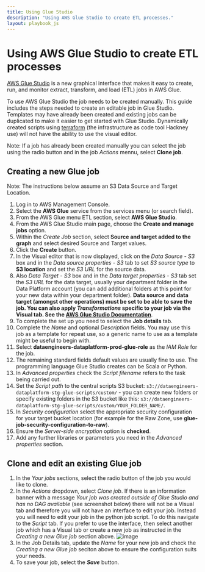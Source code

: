```yaml
---
title: Using Glue Studio
description: "Using AWS Glue Studio to create ETL processes."
layout: playbook_js
---
```


# Using AWS Glue Studio to create ETL processes

[AWS Glue Studio](https://docs.aws.amazon.com/glue/latest/ug/what-is-glue-studio.html) is a new graphical interface that makes it easy to create, run, and monitor extract, transform, and load (ETL) jobs in AWS Glue.

To use AWS Glue Studio the job needs to be created manually. This guide includes the steps needed to create an editable job in Glue Studio. Templates may have already been created and existing jobs can be duplicated to make it easier to get started with Glue Studio. Dynamically created scripts using [terraform](https://www.terraform.io/) (the infrastructure as code tool Hackney use) will not have the ability to use the visual editor.

Note: If a job has already been created manually you can select the job using the radio button and in the job _Actions_ mennu, select **Clone job**.

## Creating a new Glue job
Note: The instructions below assume an S3 Data Source and Target Location.

1. Log in to AWS Management Console.
2. Select the **AWS Glue** service from the services menu (or search field).
3. From the AWS Glue menu ETL section, select **AWS Glue Studio**.
4. From the AWS Glue Studio main page, choose the **Create and manage jobs** option.
5. Within the _Create Job_ section, select **Source and target added to the graph** and select desired Source and Target values.
6. Click the **Create** button.
7. In the Visual editor that is now displayed, click on the _Data Source - S3_ box and in the _Data source properties - S3_ tab to set _S3 source type_ to **S3 location** and set the _S3 URL_ for the source data.
8. Also _Data Target - S3_ box and in the _Data target properties - S3_ tab set the _S3 URL_ for the data target, usually your department folder in the Data Platform account (you can add additional folders at this point for your new data within your department folder). **Data source and data target (amongst other operations) must be set to be able to save the job. You can also apply _Transformations_ specific to your job via the Visual tab. See the [AWS Glue Studio Documentation](https://docs.aws.amazon.com/glue/latest/ug/edit-nodes-chapter.html)**.
9. To complete the set up you need to select the **Job details** tab.
10. Complete the _Name_ and optional _Description_ fields. You may use this job as a template for repeat use, so a generic name to use as a template might be useful to begin with.
11. Select **dataengineers-dataplatform-prod-glue-role** as the _IAM Role_ for the job.
12. The remaining standard fields default values are usually fine to use. The programming language Glue Studio creates can be Scala or Python.
13. In _Advanced properties_ check the _Script filename_ refers to the task being carried out.
14. Set the _Script path_ to the central scripts S3 bucket: `s3://dataengineers-dataplatform-stg-glue-scripts/custom/` - you can create new folders or specify existing folders in the S3 bucket like this: `s3://dataengineers-dataplatform-stg-glue-scripts/custom/YOUR_FOLDER_NAME/`.
15. In _Security configuration_ select the appropriate security configuration for your target bucket location (for example for the Raw Zone, use **glue-job-security-configuration-to-raw**).
16. Ensure the _Server-side encryption_ option is **checked**.
17. Add any further libraries or parameters you need in the _Advanced properties_ section.

## Clone and edit an existing Glue job

1. In the _Your jobs_ sections, select the radio button of the job you would like to clone.
2. In the _Actions_ dropdown, select _Clone job_. If there is an information banner with a message _Your job was created outside of Glue Studio and has no DAG available_ (see screenshot below) there will not be a Visual tab and therefore you will not have an interface to edit your job. Instead you will need to edit your job in the python job script. To do this navigate to the _Script_ tab. If you prefer to use the interface, then select another job which has a Visual tab or create a new job as instructed in the _Creating a new Glue job_ section above.
![image](https://user-images.githubusercontent.com/46002877/114702251-bcac0500-9d1b-11eb-8475-814523fd58dc.png)
3. In the Job Details tab, update the _Name_ for your new job and check the _Creating a new Glue job_ seciton above to ensure the configuration suits your needs.
4. To save your job, select the **_Save_** button.
